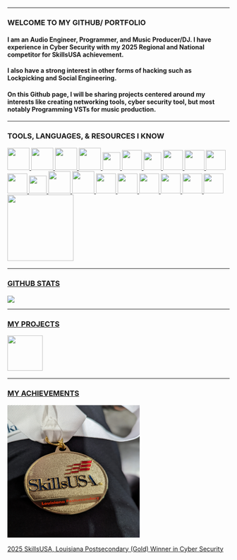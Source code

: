 <img src="" alt="" />

---

### WELCOME TO MY GITHUB/ PORTFOLIO

#### I am an Audio Engineer, Programmer, and Music Producer/DJ. I have experience in Cyber Security with my 2025 Regional and National competitor for SkillsUSA achievement. 
#### I also have a strong interest in other forms of hacking such as Lockpicking and Social Engineering.
#### On this Github page, I will be sharing projects centered around my interests like creating networking tools, cyber security tool, but most notably Programming VSTs for music production.
---

### TOOLS, LANGUAGES, & RESOURCES I KNOW

<p>
    <!--Link 1: LINUX KERNAL-->
 <a href="https://www.linux.org/" </a> 
    <img height="50" width="50" src="https://img.icons8.com/?size=48&id=17842&format=png" />
    <!--Link 2:WINDOWS-->
  <a href="https://www.microsoft.com/software-download/windows11" </a> 
    <img height="50" width="50" src="https://img.icons8.com/?size=48&id=TuXN3JNUBGOT&format=png" />
     <!--LInk 3:BASH SCRIPTING-->
<a href="https://www.gnu.org/software/bash/" </a> 
    <img height="50" width="50" src="https://img.icons8.com/?size=48&id=9MJf0ngDwS8z&format=png" />
     <!--Link 4:KALI LINUX-->
  <a href="https://www.kali.org/" </a> 
    <img height="50" width="50" src="https://img.icons8.com/?size=80&id=qBWtR72kluCU&format=png" />
     <!--Link 5: QUBES OS-->
<a href="https://www.qubes-os.org/" </a> 
    <img height="40" width="40" src="https://upload.wikimedia.org/wikipedia/commons/thumb/6/61/Qubes_OS_Logo.svg/250px-Qubes_OS_Logo.svg.png" />
     <!--Link 6: NMAP-->
<a href="https://nmap.org/" </a> 
    <img height="45" width="45" src="https://img.icons8.com/?size=48&id=9b5wowKIlo9d&format=png" />
     <!--Link 7: WIRESHARK-->
<a href="https://www.wireshark.org/" </a> 
    <img height="40" width="40" src="https://upload.wikimedia.org/wikipedia/commons/thumb/d/df/Wireshark_icon.svg/100px-Wireshark_icon.svg.png" />
      <!--Link 8: PYTHON-->
<a href="https://www.python.org/" </a> 
    <img height="45" width="45" src="https://img.icons8.com/?size=100&id=13441&format=png&color=000000" />
      <!--Link 9:KALI LINUX-->
<a href="https://code.visualstudio.com/" </a> 
    <img height="45" width="45" src="https://img.icons8.com/?size=48&id=9OGIyU8hrxW5&format=png" />
       <!--Link 10: OWASP-->
<a href="https://owasp.org/" </a> 
    <img height="45" width="45" src="https://cydrill.com/wp-content/uploads/owasp_logo_flat2_icon.png" />
      <!--Link 11: HACKTHEBOX-->
<a href="https://www.hackthebox.com/" </a> 
    <img height="45" width="45" src="https://silofy.gallerycdn.vsassets.io/extensions/silofy/hackthebox/0.2.9/1629722910669/Microsoft.VisualStudio.Services.Icons.Default" />
     <!--Link 12: VIM-->
<a href="https://www.vim.org/about.php" </a> 
    <img height="40" width="40" src="https://img.icons8.com/?size=80&id=zC9SDvhmTlTo&format=png" />
 <!--Link 13: PROXMOX-->
<a href="https://www.proxmox.com/en/" </a> 
    <img height="50" width="50" src="https://img.icons8.com/?size=100&id=53iFar0HpEW9&format=png&color=000000" />
 <!--Link 14: TOR-->
<a href="https://www.torproject.org/" </a> 
    <img height="50" width="50" src="https://img.icons8.com/?size=100&id=LSOtRiURcRCx&format=png&color=000000" />
    <!--Link 15: Cubasis 3-->
<a href="https://www.steinberg.net/cubasis/" </a> 
    <img height="45" width="45" src="https://img.icons8.com/?size=100&id=2M4xK91H7Hmp&format=png&color=000000" />
    <!--Link 15.5: Studio One-->
<a href="https://www.presonus.com/pages/studio-one-pro" </a> 
    <img height="45" width="45" src="https://www.thedawstudio.com/wp-content/uploads/2016/02/Studio-One-1024x1024.png" />
    <!--Link 16: SynthEdit-->
<a href="https://www.synthedit.com/" </a> 
    <img height="45" width="45" src="https://www.synthedit.com/themes/SynthEdit/images/siteLogo.svg" />
    <!--Link 17: Vital-->
<a href="https://vital.audio/" </a> 
    <img height="45" width="45" src="https://vital.audio/images/vital_full_no_background.png" />
     <!--Link 18: Twin 3-->
<a href="https://www.fabfilter.com/products/twin-3-synthesizer-plug-in" </a> 
    <img height="45" width="45" src="https://is1-ssl.mzstatic.com/image/thumb/Purple116/v4/6f/67/a6/6f67a6a3-37ed-a71f-97f4-20da7c3d1b75/AppIcon-0-0-1x_U007emarketing-0-3-0-85-220.png/512x512bb.jpg" />
    <!--Link 19: Pro-Q 3-->
<a href="https://www.fabfilter.com/products/pro-q-4-equalizer-plug-in" </a> 
    <img height="45" width="45" src="https://futuremusic.com/wp-content/uploads/fabfilter-pro-q3-featured-futuremusic.jpg" />
    <!--Link 20: JUICE-->
<a href="https://juce.com/" </a> 
    <img height="150" width="150" src="https://juce.com/wp-content/uploads/2022/07/JUCE-logo-horiz-ondark.png" />
</p>


---

### GITHUB STATS

<img align="center" src="https://github-readme-stats.vercel.app/api?username=deadbyexe&show_icons=true&theme=dark" />

---

### MY PROJECTS
<p>
    <!--$PICEYMAP-->
<a href="https://github.com/cybertracell/spiceymap/blob/main/README.md" </a> 
    <img height="80" width="80" src="IMG_0538.png" />

    
---

### MY ACHIEVEMENTS
<p>
    <!--$PICEYMAP-->
    <img height="300" width="300" src="https://github.com/cybertracell/cybertracell/blob/main/PXL_20250328_160523168_1747186082239.jpg" />

2025 SkillsUSA, Louisiana Postsecondary (Gold) Winner in Cyber Security
